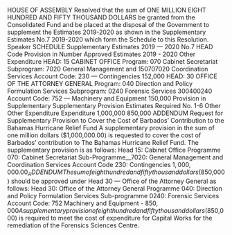 HOUSE OF ASSEMBLY
Resolved that the sum of ONE MILLION EIGHT HUNDRED AND FIFTY THOUSAND DOLLARS be granted from the Consolidated Fund and be placed at the disposal of the Government to supplement the Estimates 2019-2020 as shown in the Supplementary Estimates No.7 2019-2020 which form the Schedule to this Resolution.
Speaker
SCHEDULE
Supplementary Estimates 2019 — 2020 No.7
HEAD Code Provision in Number Approved Estimates 2019 - 2020 Other Expenditure HEAD: 15 CABINET OFFICE Program: 070 Cabinet Secretariat Subprogram: 7020 General Management and 150707020 Coordination Services Account Code: 230 — Contingencies 152,000 HEAD: 30 OFFICE OF THE ATTORNEY GENERAL Program: 040 Direction and Policy Formulation Services Subprogram: 0240 Forensic Services 300400240 Account Code: 752 — Machinery and Equipment 150,000
Provision in Supplementary Supplementary Provision Estimates Required No. 1-6
Other Other Expenditure Expenditure
1,000,000
850,000
ADDENDUM
Request for Supplementary Provision to Cover the Cost of Barbados’ Contribution to the Bahamas Hurricane Relief Fund
A supplementary provision in the sum of one million dollars ($1,000,000.00) is requested to cover the cost of Barbados’ contribution to The Bahamas Hurricane Relief Fund. The supplementary provision is as follows:
Head 15: Cabinet Office
Programme 070: Cabinet Secretariat
Sub-Programme__7020: General Management and
Coordination Services
Account Code 230:
Contingencies
$1,000,000.00
_
ADDENDUM
The sum of eight hundred and fifty thousand dollars ($850,000) should be approved under Head 30 — Office of the Attorney General as follows:
Head 30: Office of the Attorney General Programme 040: Direction and Policy Formulation Services Sub-programme 0240: Forensic Services Account Code: 752 Machinery and Equipment - $850,000
A supplementary provision of eight hundred and fifty thousand dollars ($850,000) is required to meet the cost of expenditure for Capital Works for the remediation of the Forensics Sciences Centre.
